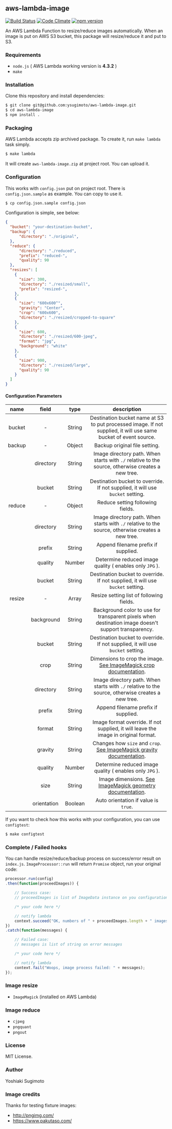 ## aws-lambda-image

[![Build Status](https://travis-ci.org/ysugimoto/aws-lambda-image.svg?branch=master)](https://travis-ci.org/ysugimoto/aws-lambda-image)
[![Code Climate](https://codeclimate.com/github/ysugimoto/aws-lambda-image/badges/gpa.svg)](https://codeclimate.com/github/ysugimoto/aws-lambda-image)
[![npm version](https://badge.fury.io/js/aws-lambda-image.svg)](https://badge.fury.io/js/aws-lambda-image)

An AWS Lambda Function to resize/reduce images automatically. When an image is put on AWS S3 bucket, this package will resize/reduce it and put to S3.

### Requirements

- `node.js` ( AWS Lambda working version is **4.3.2** )
- `make`

### Installation

Clone this repository and install dependencies:

```bash
$ git clone git@github.com:ysugimoto/aws-lambda-image.git
$ cd aws-lambda-image
$ npm install .
```

### Packaging

AWS Lambda accepts zip archived package. To create it, run `make lambda` task simply.

```bash
$ make lambda
```

It will create `aws-lambda-image.zip` at project root. You can upload it.

### Configuration

This works with `config.json` put on project root. There is `config.json.sample` as example. You can copy to use it.

```bash
$ cp config.json.sample config.json
```

Configuration is simple, see below:

```json
{
  "bucket": "your-destination-bucket",
  "backup": {
      "directory": "./original",
  },
  "reduce": {
      "directory": "./reduced",
      "prefix": "reduced-",
      "quality": 90
  },
  "resizes": [
    {
      "size": 300,
      "directory": "./resized/small",
      "prefix": "resized-",
    },
    {
      "size": "600x600^",
      "gravity": "Center",
      "crop": "600x600",
      "directory": "./resized/cropped-to-square"
    },
    {
      "size": 600,
      "directory": "./resized/600-jpeg",
      "format": "jpg",
      "background": "white"
    },
    {
      "size": 900,
      "directory": "./resized/large",
      "quality": 90
    }
  ]
}
```

#### Configuration Parameters

|  name  	|    field    	|   type  	|                                                               description                                                               	|
|:------:	|:-----------:	|:-------:	|:---------------------------------------------------------------------------------------------------------------------------------------:	|
| bucket 	|      -      	|  String 	| Destination bucket name at S3 to put processed image. If not supplied, it will use same bucket of event source.                         	|
| backup 	|      -      	|  Object 	| Backup original file setting.                                                                                                           	|
|        	|  directory  	|  String 	| Image directory path. When starts with `./` relative to the source, otherwise creates a new tree.                                       	|
|        	|    bucket   	|  String 	| Destination bucket to override. If not supplied, it will use `bucket` setting.                                                          	|
| reduce 	|      -      	|  Object 	| Reduce setting following fields.                                                                                                        	|
|        	|  directory  	|  String 	| Image directory path. When starts with `./` relative to the source, otherwise creates a new tree.                                       	|
|        	|    prefix   	|  String 	| Append filename prefix if supplied.                                                                                                     	|
|        	|   quality   	|  Number 	| Determine reduced image quality ( enables only `JPG` ).                                                                                 	|
|        	|    bucket   	|  String 	| Destination bucket to override. If not supplied, it will use `bucket` setting.                                                          	|
| resize 	|      -      	|  Array  	| Resize setting list of following fields.                                                                                                	|
|        	|  background 	|  String 	| Background color to use for transparent pixels when destination image doesn't support transparency.                                     	|
|        	|    bucket   	|  String 	| Destination bucket to override. If not supplied, it will use `bucket` setting.                                                          	|
|        	|     crop    	|  String 	| Dimensions to crop the image. [See ImageMagick crop documentation](http://imagemagick.org/script/command-line-options.php#crop).        	|
|        	|  directory  	|  String 	| Image directory path. When starts with `./` relative to the source, otherwise creates a new tree.                                       	|
|        	|    prefix   	|  String 	| Append filename prefix if supplied.                                                                                                     	|
|        	|    format   	|  String 	| Image format override. If not supplied, it will leave the image in original format.                                                     	|
|        	|   gravity   	|  String 	| Changes how `size` and `crop`. [See ImageMagick gravity documentation](http://imagemagick.org/script/command-line-options.php#gravity). 	|
|        	|   quality   	|  Number 	| Determine reduced image quality ( enables only `JPG` ).                                                                                 	|
|        	|     size    	|  String 	| Image dimensions. [See ImageMagick geometry documentation](http://imagemagick.org/script/command-line-processing.php#geometry).          	|
|        	| orientation 	| Boolean 	| Auto orientation if value is `true`.                                                                                                    	|

If you want to check how this works with your configuration, you can use `configtest`:

```bash
$ make configtest
```

### Complete / Failed hooks

You can handle resize/reduce/backup process on success/error result on `index.js`. `ImageProcessor::run` will return `Promise` object, run your original code:

```javascript
processor.run(config)
.then(function(proceedImages)) {

    // Success case:
    // proceedImages is list of ImageData instance on you configuration

    /* your code here */

    // notify lambda
    context.succeed("OK, numbers of " + proceedImages.length + " images has proceeded.");
})
.catch(function(messages) {

    // Failed case:
    // messages is list of string on error messages

    /* your code here */

    // notify lambda
    context.fail("Woops, image process failed: " + messages);
});
```

### Image resize

- `ImageMagick` (installed on AWS Lambda)

### Image reduce

- `cjpeg`
- `pngquant`
- `pngout`

### License

MIT License.

### Author

Yoshiaki Sugimoto

### Image credits

Thanks for testing fixture images:

- http://pngimg.com/
- https://www.pakutaso.com/
